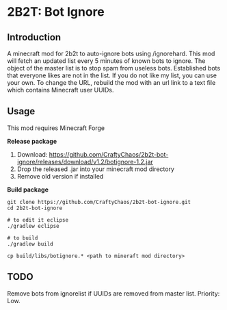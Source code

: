 # 2B2T: Bot Ignore

## Introduction

A minecraft mod for 2b2t to auto-ignore bots using /ignorehard.  This mod will fetch an updated list every 5 minutes of known bots to ignore.  The object of the master list is to stop spam from useless bots.  Established bots that everyone likes are not in the list.  If you do not like my list, you can use your own.  To change the URL, rebuild the mod with an url link to a text file which contains Minecraft user UUIDs.

## Usage

This mod requires Minecraft Forge

**Release package**
1. Download: https://github.com/CraftyChaos/2b2t-bot-ignore/releases/download/v1.2/botignore-1.2.jar
2. Drop the released .jar into your minecraft mod directory
3. Remove old version if installed

**Build package**
```
git clone https://github.com/CraftyChaos/2b2t-bot-ignore.git
cd 2b2t-bot-ignore

# to edit it eclipse
./gradlew eclipse

# to build
./gradlew build

cp build/libs/botignore.* <path to mineraft mod directory>
```

## TODO

Remove bots from ignorelist if UUIDs are removed from master list.  Priority: Low.
